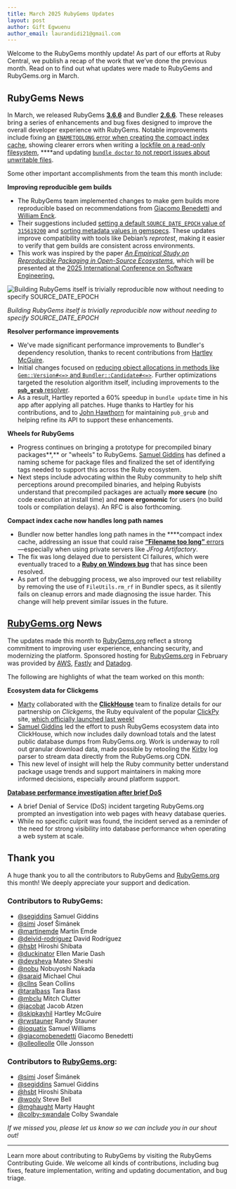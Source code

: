 ```yaml
---
title: March 2025 RubyGems Updates
layout: post
author: Gift Egwuenu
author_email: laurandidi21@gmail.com
---
```


Welcome to the RubyGems monthly update! As part of our efforts at Ruby Central, we publish a recap of the work that we’ve done the previous month. Read on to find out what updates were made to RubyGems and RubyGems.org in March. 

## RubyGems News

In March, we released RubyGems [**3.6.6**](https://github.com/rubygems/rubygems/blob/master/CHANGELOG.md#366--2025-03-13) and Bundler [**2.6.6**](https://github.com/rubygems/rubygems/blob/master/bundler/CHANGELOG.md#266-march-13-2025). These releases bring a series of enhancements and bug fixes designed to improve the overall developer experience with RubyGems. Notable improvements include fixing an [`ENAMETOOLONG` error when creating the compact index cache](https://github.com/rubygems/rubygems/pull/5578), showing clearer errors when writing a [lockfile on a read-only filesystem](https://github.com/rubygems/rubygems/pull/5920), ****and updating [`bundle doctor` to not report issues about unwritable files](https://github.com/rubygems/rubygems/pull/8520).

Some other important accomplishments from the team this month include:

**Improving reproducible gem builds**

- The RubyGems team implemented changes to make gem builds more reproducible based on recommendations from [Giacomo Benedetti](https://github.com/giacomobenedetti) and [William Enck](https://github.com/enck).
- Their suggestions included [setting a default `SOURCE_DATE_EPOCH` value of `315619200`](https://github.com/rubygems/rubygems/pull/8568) and [sorting metadata values in gemspecs](https://github.com/rubygems/rubygems/pull/8569). These updates improve compatibility with tools like Debian’s *reprotest*, making it easier to verify that gem builds are consistent across environments.
- This work was inspired by the paper [*An Empirical Study on Reproducible Packaging in Open-Source Ecosystems*](https://www.cs.cmu.edu/~ckaestne/pdf/icse25_rb.pdf?utm_source=chatgpt.com), which will be presented at the [2025 International Conference on Software Engineering.](https://conf.researchr.org/home/icse-2025)

![*Building RubyGems itself is trivially reproducible now without needing to specify SOURCE_DATE_EPOCH*](https://res.cloudinary.com/lauragift/image/upload/w_1090,h_450/v1745614708/image_fwcmz0.png)

*Building RubyGems itself is trivially reproducible now without needing to specify SOURCE_DATE_EPOCH*

**Resolver performance improvements** 

- We've made significant performance improvements to Bundler's dependency resolution, thanks to recent contributions from [Hartley McGuire](https://github.com/skipkayhil).
- Initial changes focused on [reducing object allocations in methods like `Gem::Version#<=>` and `Bundler::Candidate#<=>`](https://github.com/rubygems/rubygems/pull/8559). Further optimizations targeted the resolution algorithm itself, including improvements to the [**`pub_grub`** resolver](https://github.com/jhawthorn/pub_grub/pull/37).
- As a result, Hartley reported a 60% speedup in `bundle update` time in his app after applying all patches. Huge thanks to Hartley for his contributions, and to [John Hawthorn](https://github.com/jhawthorn) for maintaining `pub_grub` and helping refine its API to support these enhancements.

**Wheels for RubyGems**

- Progress continues on bringing a prototype for precompiled binary packages**,** or "wheels" to RubyGems. [Samuel Giddins](https://github.com/segiddins) has defined a naming scheme for package files and finalized the set of identifying tags needed to support this across the Ruby ecosystem.
- Next steps include advocating within the Ruby community to help shift perceptions around precompiled binaries, and helping Rubyists understand that precompiled packages are actually **more secure** (no code execution at install time) and **more ergonomic** for users (no build tools or compilation delays). An RFC is also forthcoming.

**Compact index cache now handles long path names**

- Bundler now better handles long path names in the ****compact index cache, addressing an issue that could raise [**“Filename too long”** errors](https://github.com/rubygems/rubygems/pull/5578)—especially when using private servers like *JFrog Artifactory*.
- The fix was long delayed due to persistent CI failures, which were eventually traced to a [**Ruby on Windows bug**](https://bugs.ruby-lang.org/issues/21177) that has since been resolved.
- As part of the debugging process, we also improved our test reliability by removing the use of `FileUtils.rm_rf` in Bundler specs, as it silently fails on cleanup errors and made diagnosing the issue harder. This change will help prevent similar issues in the future.

## [RubyGems.org](http://rubygems.org/) News

The updates made this month to [RubyGems.org](http://rubygems.org/) reflect a strong commitment to improving user experience, enhancing security, and modernizing the platform. Sponsored hosting for [RubyGems.org](http://rubygems.org/) in February was provided by [AWS](https://aws.amazon.com/?ref=rubycentral.org), [Fastly](https://www.fastly.com/?ref=rubycentral.org) and [Datadog](https://www.datadoghq.com/?ref=rubycentral.org).

The following are highlights of what the team worked on this month:

**Ecosystem data for Clickgems**

- [Marty](https://github.com/mghaught) collaborated with the [**ClickHouse**](https://clickhouse.com/) team to finalize details for our partnership on *Clickgems*, the Ruby equivalent of the popular [ClickPy](https://clickpy.clickhouse.com/) site, [which officially launched last week!](https://clickhouse.com/blog/announcing-ruby-gem-analytics-powered-by-clickhouse)
- [Samuel Giddins](https://github.com/segiddins) led the effort to push RubyGems ecosystem data into ClickHouse, which now includes daily download totals and the latest public database dumps from RubyGems.org. Work is underway to roll out granular download data, made possible by retooling the [Kirby](https://github.com/rubytogether/kirby) log parser to stream data directly from the RubyGems.org CDN.
- This new level of insight will help the Ruby community better understand package usage trends and support maintainers in making more informed decisions, especially around platform support.

[**Database performance investigation after brief DoS**](https://github.com/rubygems/rubygems.org/pull/5595)

- A brief Denial of Service (DoS) incident targeting RubyGems.org prompted an investigation into web pages with heavy database queries.
- While no specific culprit was found, the incident served as a reminder of the need for strong visibility into database performance when operating a web system at scale.

## Thank you

A huge thank you to all the contributors to RubyGems and [RubyGems.org](http://rubygems.org/) this month! We deeply appreciate your support and dedication.

### Contributors to RubyGems:

- [@segiddins](https://github.com/segiddins) Samuel Giddins
- [@simi](https://github.com/simi) Josef Šimánek
- [@martinemde](https://github.com/martinemde) Martin Emde
- [@deivid-rodriguez](https://github.com/deivid-rodriguez) David Rodríguez
- [@hsbt](https://github.com/hsbt) Hiroshi Shibata
- [@duckinator](https://github.com/duckinator) Ellen Marie Dash
- [@devsheva](https://github.com/devsheva) Mateo Sheshi
- [@nobu](https://github.com/nobu) Nobuyoshi Nakada
- [@saraid](https://github.com/saraid) Michael Chui
- [@cllns](https://github.com/cllns) Sean Collins
- [@taralbass](https://github.com/taralbass) Tara Bass
- [@mbclu](https://github.com/mbclu) Mitch Clutter
- [@jacobat](https://github.com/jacobat) Jacob Atzen
- [@skipkayhil](https://github.com/skipkayhil) Hartley McGuire
- [@rwstauner](https://github.com/rwstauner) Randy Stauner
- [@ioquatix](https://github.com/ioquatix) Samuel Williams
- [@giacomobenedetti](https://github.com/giacomobenedetti) Giacomo Benedetti
- [@olleolleolle](https://github.com/olleolleolle) Olle Jonsson

### Contributors to [RubyGems.org](http://rubygems.org/):

- [@simi](https://github.com/simi) Josef Šimánek
- [@segiddins](https://github.com/segiddins) Samuel Giddins
- [@hsbt](https://github.com/hsbt) Hiroshi Shibata
- [@wooly](https://github.com/wooly) Steve Bell
- [@mghaught](https://github.com/mghaught) Marty Haught
- [@colby-swandale](https://github.com/colby-swandale) Colby Swandale

*If we missed you, please let us know so we can include you in our shout out!*

---
Learn more about contributing to RubyGems by visiting the RubyGems Contributing Guide. We welcome all kinds of contributions, including bug fixes, feature implementation, writing and updating documentation, and bug triage.